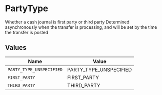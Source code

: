 # PartyType

Whether a cash journal is first party or third party Determined asynchronously when the transfer is processing, and will be set by the time the transfer is posted


## Values

| Name                     | Value                    |
| ------------------------ | ------------------------ |
| `PARTY_TYPE_UNSPECIFIED` | PARTY_TYPE_UNSPECIFIED   |
| `FIRST_PARTY`            | FIRST_PARTY              |
| `THIRD_PARTY`            | THIRD_PARTY              |